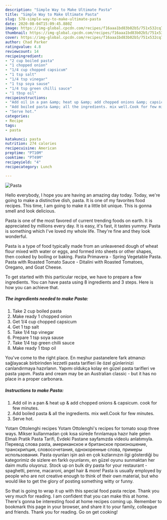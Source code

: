 ```yaml
---
description: "Simple Way to Make Ultimate Pasta"
title: "Simple Way to Make Ultimate Pasta"
slug: 578-simple-way-to-make-ultimate-pasta
date: 2020-08-04T15:09:45.880Z
image: https://img-global.cpcdn.com/recipes/f16aaa1bd83b02b5/751x532cq70/pasta-recipe-main-photo.jpg
thumbnail: https://img-global.cpcdn.com/recipes/f16aaa1bd83b02b5/751x532cq70/pasta-recipe-main-photo.jpg
cover: https://img-global.cpcdn.com/recipes/f16aaa1bd83b02b5/751x532cq70/pasta-recipe-main-photo.jpg
author: Chad Parker
ratingvalue: 4.8
reviewcount: 14
recipeingredient:
- "2 cup boiled pasta"
- "1 chopped onion"
- "1/4 cup chopped capsicum"
- "1 tsp salt"
- "1/4 tsp vinegar"
- "1 tsp soya sause"
- "1/4 tsp green chilli sauce"
- "1 tbsp oil"
recipeinstructions:
- "Add oil in a pan &amp; heat up &amp; add chopped onions &amp; capsicum. cook for few minutes."
- "Add boiled pasta &amp; all the ingredients. mix well.Cook for few minutes."
- "Serve hot."
categories:
- Recipe
tags:
- pasta

katakunci: pasta 
nutrition: 274 calories
recipecuisine: American
preptime: "PT10M"
cooktime: "PT49M"
recipeyield: "4"
recipecategory: Lunch

---
```



![Pasta](https://img-global.cpcdn.com/recipes/f16aaa1bd83b02b5/751x532cq70/pasta-recipe-main-photo.jpg)

Hello everybody, I hope you are having an amazing day today. Today, we're going to make a distinctive dish, pasta. It is one of my favorites food recipes. This time, I am going to make it a little bit unique. This is gonna smell and look delicious.

Pasta is one of the most favored of current trending foods on earth. It is appreciated by millions every day. It is easy, it's fast, it tastes yummy. Pasta is something which I've loved my whole life. They're fine and they look wonderful.

Pasta is a type of food typically made from an unleavened dough of wheat flour mixed with water or eggs, and formed into sheets or other shapes, then cooked by boiling or baking. Pasta Primavera - Spring Vegetable Pasta. Pasta with Roasted Tomato Sauce - Ditalini with Roasted Tomatoes, Oregano, and Goat Cheese.


To get started with this particular recipe, we have to prepare a few ingredients. You can have pasta using 8 ingredients and 3 steps. Here is how you can achieve that.

<!--inarticleads1-->

##### The ingredients needed to make Pasta:

1. Take 2 cup boiled pasta
1. Make ready 1 chopped onion
1. Get 1/4 cup chopped capsicum
1. Get 1 tsp salt
1. Take 1/4 tsp vinegar
1. Prepare 1 tsp soya sause
1. Take 1/4 tsp green chilli sauce
1. Make ready 1 tbsp oil


You&#39;ve come to the right place. En meşhur pastanelere fark atmanızı sağlayacak birbirinden lezzetli pasta tarifleri ile özel günlerinizi canlandırmaya hazırlanın. Yapımı oldukça kolay en güzel pasta tarifleri ve pasta yapım. Pasta and cream may be an Australian classic - but it has no place in a proper carbonara. 

<!--inarticleads2-->

##### Instructions to make Pasta:

1. Add oil in a pan &amp; heat up &amp; add chopped onions &amp; capsicum. cook for few minutes.
1. Add boiled pasta &amp; all the ingredients. mix well.Cook for few minutes.
1. Serve hot.


Yotam Ottolenghi recipes Yotam Ottolenghi&#39;s recipes for tomato soup three ways. Mikser kullanmadan çok kısa sürede fırınlamaya hazır hale gelen Elmalı Pratik Pasta Tarifi, Evdeki Pastane sayfamızda videolu anlatımıyla. Перевод слова pasta, американское и британское произношение, транскрипция, словосочетания, однокоренные слова, примеры использования. Pasta oyunları işin aslı en çok kızlarınızın ilgi gösterdiği bu kategorimiz de sizlere en farklı oyunlarını, en güzel oyunu sunmaktan her daim mutlu oluyoruz. Stock up on bulk dry pasta for your restaurant - spaghetti, penne, macaroni, angel hair &amp; more! Pasta is usually employed by people who are not creative enough to think of their own material, but who would like to get the glory of posting something witty or funny. 

So that is going to wrap it up with this special food pasta recipe. Thank you very much for reading. I am confident that you can make this at home. There's gonna be interesting food at home recipes coming up. Remember to bookmark this page in your browser, and share it to your family, colleague and friends. Thank you for reading. Go on get cooking!
